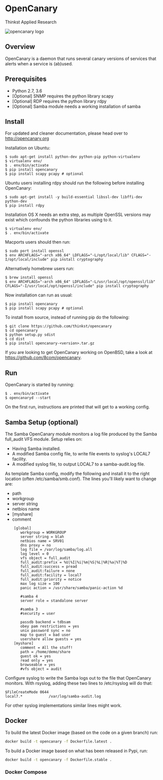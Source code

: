 OpenCanary
=================
Thinkst Applied Research

![opencanary logo](docs/logo.png)

Overview
----------

OpenCanary is a daemon that runs several canary versions of services that alerts when a service is (ab)used.

Prerequisites
----------------

* Python 2.7, 3.6 
* [Optional] SNMP requires the python library scapy
* [Optional] RDP requires the python library rdpy
* [Optional] Samba module needs a working installation of samba

Install
----------

For updated and cleaner documentation, please head over to http://opencanary.org

Installation on Ubuntu:

```
$ sudo apt-get install python-dev python-pip python-virtualenv
$ virtualenv env/
$ . env/bin/activate
$ pip install opencanary
$ pip install scapy pcapy # optional
```

Ubuntu users installing rdpy should run the following before installing OpenCanary:

```
$ sudo apt-get install -y build-essential libssl-dev libffi-dev python-dev
$ pip install rdpy
```

Installation OS X needs an extra step, as multiple OpenSSL versions
may exist which confounds the python libraries using to it.

```
$ virtualenv env/
$ . env/bin/activate
```

Macports users should then run:
```
$ sudo port install openssl
$ env ARCHFLAGS="-arch x86_64" LDFLAGS="-L/opt/local/lib" CFLAGS="-I/opt/local/include" pip install cryptography
```

Alternatively homebrew users run:
````
$ brew install openssl
$ env ARCHFLAGS="-arch x86_64" LDFLAGS="-L/usr/local/opt/openssl/lib" CFLAGS="-I/usr/local/opt/openssl/include" pip install cryptography
````

Now installation can run as usual:
```
$ pip install opencanary
$ pip install scapy pcapy # optional
```

To install from source, instead of running pip do the following:

```
$ git clone https://github.com/thinkst/opencanary
$ cd opencanary
$ python setup.py sdist
$ cd dist
$ pip install opencanary-<version>.tar.gz
```

If you are looking to get OpenCanary working on OpenBSD, take a look at https://github.com/8com/opencanary.

Run
----

OpenCanary is started by running:

```
$ . env/bin/activate
$ opencanaryd --start
```

On the first run, instructions are printed that will get to a working config.


Samba Setup (optional)
----------------------

The Samba OpenCanary module monitors a log file produced by the Samba
full_audit VFS module. Setup relies on:

* Having Samba installed.
* A modified Samba config file, to write file events to syslog's LOCAL7 facility.
* A modified syslog file, to output LOCAL7 to a samba-audit.log file.

As template Samba config, modify the following and install it to the
right location (often /etc/samba/smb.conf). The lines you'll likely
want to change are:

* path
* workgroup
* server string
* netbios name
* [myshare]
* comment


```
    [global]
       workgroup = WORKGROUP
       server string = blah
       netbios name = SRV01
       dns proxy = no
       log file = /var/log/samba/log.all
       log level = 0
       vfs object = full_audit
       full_audit:prefix = %U|%I|%i|%m|%S|%L|%R|%a|%T|%D
       full_audit:success = pread
       full_audit:failure = none
       full_audit:facility = local7
       full_audit:priority = notice
       max log size = 100
       panic action = /usr/share/samba/panic-action %d

       #samba 4
       server role = standalone server

       #samba 3
       #security = user

       passdb backend = tdbsam
       obey pam restrictions = yes
       unix password sync = no
       map to guest = bad user
       usershare allow guests = yes
    [myshare]
       comment = All the stuff!
       path = /home/demo/share
       guest ok = yes
       read only = yes
       browseable = yes
       #vfs object = audit
```

Configure syslog to write the Samba logs out to the file that
OpenCanary monitors. With rsyslog, adding these two lines to
/etc/rsyslog will do that:

```
$FileCreateMode 0644
local7.*            /var/log/samba-audit.log
```

For other syslog implementations similar lines might work.

Docker
----------------

To build the latest Docker image (based on the code on a given branch) run:

```bash
docker build -t opencanary -f Dockerfile.latest .
```

To build a Docker image based on what has been released in Pypi, run:

```bash
docker build -t opencanary -f Dockerfile.stable .
```

### Docker Compose 

